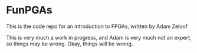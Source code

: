 # FunPGAs

This is the code repo for an introduction to FPGAs, written by Adam Zeloof

This is very much a work in progress, and Adam is very much not an expert, so things may be wrong. Okay, things will be wrong.
